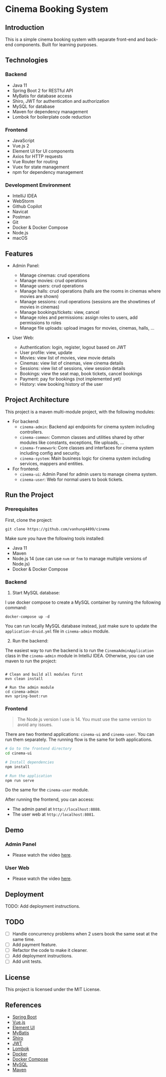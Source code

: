 # Cinema Booking System

## Introduction

This is a simple cinema booking system with separate front-end and back-end components. Built for learning purposes.

## Technologies

### Backend

- Java 11
- Spring Boot 2 for RESTful API
- MyBatis for database access
- Shiro, JWT for authentication and authorization
- MySQL for database
- Maven for dependency management
- Lombok for boilerplate code reduction

### Frontend

- JavaScript
- Vue.js 2
- Element UI for UI components
- Axios for HTTP requests
- Vue Router for routing
- Vuex for state management
- npm for dependency management

### Development Environment

- IntelliJ IDEA
- WebStorm
- Github Copilot
- Navicat
- Postman
- Git
- Docker & Docker Compose
- Node.js
- macOS

## Features

- Admin Panel:
  - Manage cinemas: crud operations
  - Manage movies: crud operations
  - Manage users: crud operations
  - Manage halls: crud operations (halls are the rooms in cinemas where movies are shown)
  - Manage sessions: crud operations (sessions are the showtimes of movies in cinemas)
  - Manage bookings/tickets: view, cancel
  - Manage roles and permissions: assign roles to users, add permissions to roles
  - Manage file uploads: upload images for movies, cinemas, halls, ...

- User Web:
  - Authentication: login, register, logout based on JWT
  - User profile: view, update
  - Movies: view list of movies, view movie details
  - Cinemas: view list of cinemas, view cinema details
  - Sessions: view list of sessions, view session details
  - Bookings: view the seat map, book tickets, cancel bookings
  - Payment: pay for bookings (not implemented yet)
  - History: view booking history of the user

## Project Architecture

This project is a maven multi-module project, with the following modules:

- For backend:
  - `cinema-admin`: Backend api endpoints for cinema system including controllers.
  - `cinema-common`: Common classes and utilities shared by other modules like constants, exceptions, file uploads, ...
  - `cinema-framework`: Core classes and interfaces for cinema system including config and security.
  - `cinema-system`: Main business logic for cinema system including services, mappers and entities.
- For frontend:
  - `cinema-ui`: Admin Panel for admin users to manage cinema system.
  - `cinema-user`: Web for normal users to book tickets.

## Run the Project

### Prerequisites

First, clone the project:

```shell
git clone https://github.com/vanhung4499/cinema
```

Make sure you have the following tools installed:
- Java 11
- Maven
- Node.js 14 (use can use `nvm` or `fnm` to manage multiple versions of Node.js)
- Docker & Docker Compose

### Backend

1. Start MySQL database:

I use docker compose to create a MySQL container by running the following command:

```shell
docker-compose up -d
```

You can run locally MySQL database instead, just make sure to update the `application-druid.yml` file in `cinema-admin` module.


2. Run the backend:

The easiest way to run the backend is to run the `CinemaAdminApplication` class in the `cinema-admin` module in IntelliJ IDEA.
Otherwise, you can use maven to run the project:

```shell

# Clean and build all modules first
mvn clean install

# Run the admin module
cd cinema-admin 
mvn spring-boot:run
```

### Frontend

> The Node.js version I use is 14. You must use the same version to avoid any issues.

There are two frontend applications: `cinema-ui` and `cinema-user`. You can run them separately. The running flow is the same for both applications.

```bash
# Go to the frontend directory
cd cinema-ui

# Install dependencies
npm install

# Run the application
npm run serve
```

Do the same for the `cinema-user` module.

After running the frontend, you can access:
- The admin panel at `http://localhost:8888`.
- The user web at `http://localhost:8081`.

## Demo

### Admin Panel

- Please watch the video [here](https://drive.google.com/file/d/1J9Q6J9Q6J9Q6J9Q6J9Q6J9Q6J9Q6J9Q6/view?usp=sharing).

### User Web

- Please watch the video [here](https://drive.google.com/file/d/1J9Q6J9Q6J9Q6J9Q6J9Q6J9Q6J9Q6J9Q6/view?usp=sharing).

## Deployment

TODO: Add deployment instructions.

## TODO

- [ ] Handle concurrency problems when 2 users book the same seat at the same time.
- [ ] Add payment feature.
- [ ] Refactor the code to make it cleaner.
- [ ] Add deployment instructions.
- [ ] Add unit tests.

## License

This project is licensed under the MIT License.

## References

- [Spring Boot](https://spring.io/projects/spring-boot)
- [Vue.js](https://vuejs.org/)
- [Element UI](https://element.eleme.io/)
- [MyBatis](https://mybatis.org/mybatis-3/)
- [Shiro](https://shiro.apache.org/)
- [JWT](https://jwt.io/)
- [Lombok](https://projectlombok.org/)
- [Docker](https://www.docker.com/)
- [Docker Compose](https://docs.docker.com/compose/)
- [MySQL](https://www.mysql.com/)
- [Maven](https://maven.apache.org/)
